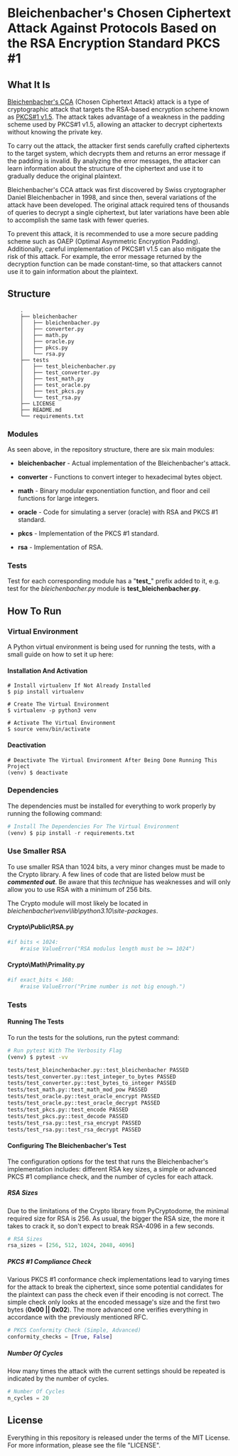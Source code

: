 # Bleichenbacher's Chosen Ciphertext Attack Against Protocols Based on the RSA Encryption Standard PKCS #1

## What It Is

[Bleichenbacher's CCA](https://link.springer.com/chapter/10.1007/BFb0055716) (Chosen Ciphertext Attack) attack is a type of cryptographic attack that targets the RSA-based encryption scheme known as [PKCS#1 v1.5](https://www.rfc-editor.org/rfc/rfc8017). The attack takes advantage of a weakness in the padding scheme used by PKCS#1 v1.5, allowing an attacker to decrypt ciphertexts without knowing the private key.

To carry out the attack, the attacker first sends carefully crafted ciphertexts to the target system, which decrypts them and returns an error message if the padding is invalid. By analyzing the error messages, the attacker can learn information about the structure of the ciphertext and use it to gradually deduce the original plaintext.

Bleichenbacher's CCA attack was first discovered by Swiss cryptographer Daniel Bleichenbacher in 1998, and since then, several variations of the attack have been developed. The original attack required tens of thousands of queries to decrypt a single ciphertext, but later variations have been able to accomplish the same task with fewer queries.

To prevent this attack, it is recommended to use a more secure padding scheme such as OAEP (Optimal Asymmetric Encryption Padding). Additionally, careful implementation of PKCS#1 v1.5 can also mitigate the risk of this attack. For example, the error message returned by the decryption function can be made constant-time, so that attackers cannot use it to gain information about the plaintext.

## Structure

```
    .
    ├── bleichenbacher
    │   ├── bleichenbacher.py
    │   ├── converter.py
    │   ├── math.py
    │   ├── oracle.py
    │   ├── pkcs.py
    │   └── rsa.py
    ├── tests
    │   ├── test_bleichenbacher.py
    │   ├── test_converter.py
    │   ├── test_math.py
    │   ├── test_oracle.py
    │   ├── test_pkcs.py
    │   └── test_rsa.py
    ├── LICENSE
    ├── README.md
    └── requirements.txt
```

### Modules

As seen above, in the repository structure, there are six main modules:

- **bleichenbacher** - Actual implementation of the Bleichenbacher's attack.

- **converter** - Functions to convert integer to hexadecimal bytes object.

- **math** - Binary modular exponentiation function, and floor and ceil functions for large integers.

- **oracle** - Code for simulating a server (oracle) with RSA and PKCS #1 standard.

- **pkcs** - Implementation of the PKCS #1 standard.

- **rsa** - Implementation of RSA.

### Tests

Test for each corresponding module has a "**test\_**" prefix added to it, e.g. test for the *bleichenbacher.py* module is **test\_bleichenbacher.py**.

## How To Run

### Virtual Environment

A Python virtual environment is being used for running the tests, with a small guide on how to set it up here:

#### Installation And Activation

```shell
# Install virtualenv If Not Already Installed
$ pip install virtualenv

# Create The Virtual Environment
$ virtualenv -p python3 venv

# Activate The Virtual Environment
$ source venv/bin/activate
```

#### Deactivation

```shell
# Deactivate The Virtual Environment After Being Done Running This Project
(venv) $ deactivate
```

### Dependencies

The dependencies must be installed for everything to work properly by running the following command:

```python
# Install The Dependencies For The Virtual Environment
(venv) $ pip install -r requirements.txt
```

### Use Smaller RSA

To use smaller RSA than 1024 bits, a very minor changes must be made to the Crypto library. A few lines of code that are listed below must be ***commented out***. Be aware that this *technique* has weaknesses and will only allow you to use RSA with a minimum of 256 bits.

The Crypto module will most likely be located in *bleichenbacher\venv\lib\python3.10\site-packages*.

#### Crypto\Public\RSA.py

```python
#if bits < 1024:
    #raise ValueError("RSA modulus length must be >= 1024")
```

#### Crypto\Math\Primality.py

```python
#if exact_bits < 160:
    #raise ValueError("Prime number is not big enough.")
```

### Tests

#### Running The Tests

To run the tests for the solutions, run the pytest command:

```bash
# Run pytest With The Verbosity Flag
(venv) $ pytest -vv

tests/test_bleinchenbacher.py::test_bleichenbacher PASSED                                                           [ 10%]
tests/test_converter.py::test_integer_to_bytes PASSED                                                               [ 20%]
tests/test_converter.py::test_bytes_to_integer PASSED                                                               [ 30%]
tests/test_math.py::test_math_mod_pow PASSED                                                                        [ 40%]
tests/test_oracle.py::test_oracle_encrypt PASSED                                                                    [ 50%]
tests/test_oracle.py::test_oracle_decrypt PASSED                                                                    [ 60%]
tests/test_pkcs.py::test_encode PASSED                                                                              [ 70%]
tests/test_pkcs.py::test_decode PASSED                                                                              [ 80%]
tests/test_rsa.py::test_rsa_encrypt PASSED                                                                          [ 90%]
tests/test_rsa.py::test_rsa_decrypt PASSED                                                                          [100%]
```

#### Configuring The Bleichenbacher's Test

The configuration options for the test that runs the Bleichenbacher's implementation includes: different RSA key sizes, a simple or advanced PKCS #1 compliance check, and the number of cycles for each attack.

##### RSA Sizes

Due to the limitations of the Crypto library from PyCryptodome, the minimal required size for RSA is 256. As usual, the bigger the RSA size, the more it takes to crack it, so don't expect to break RSA-4096 in a few seconds.

```python
# RSA Sizes
rsa_sizes = [256, 512, 1024, 2048, 4096]
```

##### PKCS #1 Compliance Check

Various PKCS #1 conformance check implementations lead to varying times for the attack to break the ciphertext, since some potential candidates for the plaintext can pass the check even if their encoding is not correct. The simple check only looks at the encoded message's size and the first two bytes (**0x00 || 0x02**). The more advanced one verifies everything in accordance with the previously mentioned RFC.

```python
# PKCS Conformity Check (Simple, Advanced)
conformity_checks = [True, False]
```

##### Number Of Cycles

How many times the attack with the current settings should be repeated is indicated by the number of cycles.

```python
# Number Of Cycles
n_cycles = 20
```

## License
Everything in this repository is released under the terms of the MIT License. For more information, please see the file "LICENSE".
